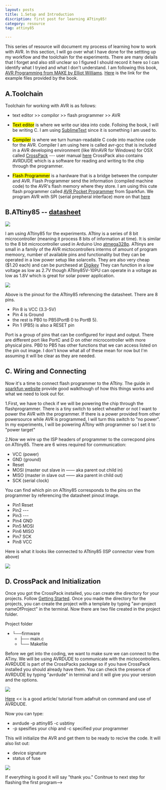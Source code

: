 ```yaml
---
layout: posts
title: 1.Setup and Introduction
discription: first post for learning ATtiny85!
category: resource
tag: attiny85

---
```


This series of resource will document my process of learning how to work with AVR. In this section, I will go over what I have done for the settting up my workflow and the toolchain for the experiments. There are many delails that I forget and also still unclear so I figured I should record it here so I can identify what I tryied and what I don't understand. I am following this book, [AVR Programming from MAKE by Elliot Williams](https://www.oreilly.com/library/view/make-avr-programming/9781449356484/). 
[Here](https://github.com/hexagon5un/AVR-Programming) is the link for the example files provided by the book. 


## A.Toolchain

Toolchain for working with AVR is as follows:

- text editor   >>   compilor   >>   flash programmer   >>   AVR

- <mark>Text editor</mark> is where we write our idea into code. Folloing the book, I will be writing C. I am using [SublimeText](https://www.sublimetext.com/) since it is something I am used to. 

- <mark>Compiler</mark> is where we turn human-readable C code into machine code for the AVR. Compiler I am using here is called avr-gcc that is included in a AVR developing environment (like WinAVR for Windows) for OSX called [CrossPack](https://www.obdev.at/products/crosspack/index.html) --- user manual [here](file:///usr/local/CrossPack-AVR-20131216/manual/index.html) CrossPack also contains AVRDUDE which is a software for reading and writing to the chip through the programmer. 

- <mark>Flash Programmer</mark> is a hardware that is a bridge between the computer and AVR. Flash Programmer send the information (compiled machine code) to the AVR's flash memory where they store. I am using this cute flash programmer called [AVR Pocket Programmer](https://learn.sparkfun.com/tutorials/pocket-avr-programmer-hookup-guide/all) from Sparkfun. We program AVR with SPI (serial prepheral interface) more on that [here](https://learn.sparkfun.com/tutorials/pocket-avr-programmer-hookup-guide/all)



## B.ATtiny85  -- [datasheet](http://ww1.microchip.com/downloads/en/DeviceDoc/Atmel-2586-AVR-8-bit-Microcontroller-ATtiny25-ATtiny45-ATtiny85_Datasheet.pdf)

<div class="dataimage2">
	<img src="{{site.baseurl}}/assets/img/resource/attiny85/attinychip.jpg">
</div>

I am using ATtiny85 for the experiments. ATtiny is a series of 8 bit microcontroller (meaning it process 8 bits of information at time). It is similar to the 8 bit microcontroller used in Arduino Uno [atmega328p](https://www.microchip.com/wwwproducts/en/ATmega328P). ATtinys are small in a family of the AVR mictocontrollers interms of amount of program memoory, number of available pins and functionality but they can be operated in a low power setup like solarcells. They are also very cheap ($1.20 each) and can be purchesed at [Digikey](https://www.digikey.com/product-detail/en/microchip-technology/ATTINY85-20PU/ATTINY85-20PU-ND/735469) They can function in a low voltage as low as 2.7V though ATtiny85V-10PU can operate in a voltage as low as 1.8V which is great for solar power application. 

<div class="dataimage2">
	<img src="{{site.baseurl}}/assets/img/resource/attiny85/pinout.png">
</div>

Above is the pinout for the ATtiny85 referencing the datasheet. There are 8 pins. 
- Pin 8 is VCC (3.3-5V)
- Pin 4 is Ground
- the rest is PB0 to PB5(PortB 0 to PortB 5). 
- Pin 1 (PB5) is also a RESET pin

Port is a group of pins that can be configured for input and output. There are different port like PortC and D on other microcontroller with more physical pins. PB0 to PB5 has other functions that we can access listed on the pin out image. I don't know what all of these mean for now but I'm assuming it will be clear as they are needed.


## C. Wiring and Connecting

Now it's a time to connect flash programmer to the ATtiny. The guide in [sparkfun website](https://learn.sparkfun.com/tutorials/pocket-avr-programmer-hookup-guide/all) provide good walkthough of how this things works and what we need to look out for.

1.First, we have to check if we will be powering the chip through the flashprogrammer. There is a tiny switch to select wheather or not I want to power the AVR with the programmer. If there is a power provided from other powersource while AVR is programmed, I will turn this switch to "no power". In my experiments, I will be powering ATtiny with programmer so I set it to "power target"

2.Now we wire up the ISP headers of programmer to the correcpond pins on ATtiny85. There are 6 wires required for communication:

- VCC (power)
- GND (ground)
- Reset 
- MOSI (master out slave in —— aka parent out child in)
- MISO (master in slave out —— aka parent in child out)
- SCK (serial clock)

You can find which pin on ATtiny85 corresponds to the pins on the programmer by referencing the datasheet pinout image. 

- Pin1 Reset
- Pin2 ---
- Pin3 ---
- Pin4 GND
- Pin5 MOSI
- Pin6 MISO
- Pin7 SCK
- Pin8 VCC

Here is what it looks like connected to ATtiny85 (ISP connector view from above)

<div class="dataimage2">
	<img src="{{site.baseurl}}/assets/img/resource/attiny85/wiringisp.png">
</div>

## D. CrossPack and Initialization

Once you got the CrossPack installed, you can create the directory for your projects. Follow [Getting Started](file:///usr/local/CrossPack-AVR-20131216/manual/gettingstarted.html). Once you made the directory for the projects, you can create the project with a template by typing "avr-project nameOfProject" in the terminal.
Now there are two file created in the project folder.

Project folder<br>
- └──firmware
  -   ├── main.c<br>
  -   └── Makefile

Before we get into the coding, we want to make sure we can connect to the ATiny. We will be using AVRDUDE to communicate with the mictocontrollers. AVRDUDE is part of the CrossPacks package so if you have CrossPack installed you should already have them. You can check the presence of AVRDUDE by typing "avrdude" in terminal and it will give you your version and the options. 

<div class="dataimage2">
	<img src="{{site.baseurl}}/assets/img/resource/attiny85/avrdudeoption.png">
</div>

<a href="https://www.ladyada.net/learn/avr/avrdude.html">Here</a> << is a good article/ tutorial from adafruit on command and use of AVRDUDE.

Now you can type:
- avrdude -p attiny85 -c usbtiny
- -p spesifies your chip and -c specified your programmer 

This will initialize the AVR and get them to be ready to recive the code. It will also list out:
- device signature
- status of fuse

<div class="dataimage2">
	<img src="{{site.baseurl}}/assets/img/resource/attiny85/avrdudeinitial.png">
</div>

If everything is good it will say "thank you."
Conitnue to next step for flashing the first program-->






